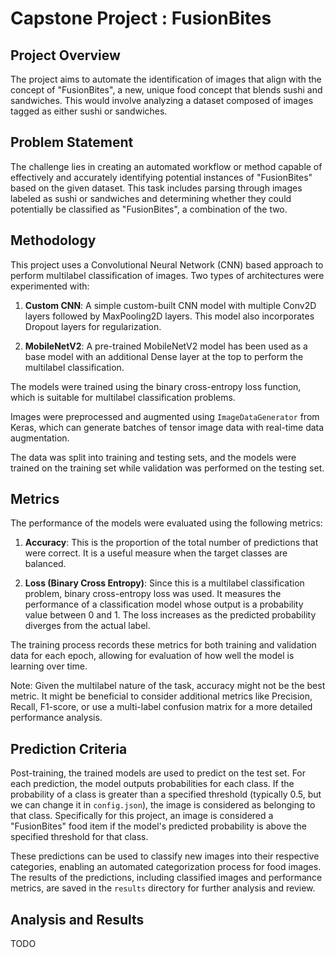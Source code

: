 # Capstone Project : FusionBites

## Project Overview

The project aims to automate the identification of images that align with the concept of "FusionBites", a new, unique food concept that blends sushi and sandwiches. This would involve analyzing a dataset composed of images tagged as either sushi or sandwiches.

## Problem Statement

The challenge lies in creating an automated workflow or method capable of effectively and accurately identifying potential instances of "FusionBites" based on the given dataset. This task includes parsing through images labeled as sushi or sandwiches and determining whether they could potentially be classified as "FusionBites", a combination of the two.

## Methodology

This project uses a Convolutional Neural Network (CNN) based approach to perform multilabel classification of images. Two types of architectures were experimented with:

1. **Custom CNN**: A simple custom-built CNN model with multiple Conv2D layers followed by MaxPooling2D layers. This model also incorporates Dropout layers for regularization.

2. **MobileNetV2**: A pre-trained MobileNetV2 model has been used as a base model with an additional Dense layer at the top to perform the multilabel classification.

The models were trained using the binary cross-entropy loss function, which is suitable for multilabel classification problems.

Images were preprocessed and augmented using `ImageDataGenerator` from Keras, which can generate batches of tensor image data with real-time data augmentation.

The data was split into training and testing sets, and the models were trained on the training set while validation was performed on the testing set.

## Metrics

The performance of the models were evaluated using the following metrics:

1. **Accuracy**: This is the proportion of the total number of predictions that were correct. It is a useful measure when the target classes are balanced.

2. **Loss (Binary Cross Entropy)**: Since this is a multilabel classification problem, binary cross-entropy loss was used. It measures the performance of a classification model whose output is a probability value between 0 and 1. The loss increases as the predicted probability diverges from the actual label.

The training process records these metrics for both training and validation data for each epoch, allowing for evaluation of how well the model is learning over time.

Note: Given the multilabel nature of the task, accuracy might not be the best metric. It might be beneficial to consider additional metrics like Precision, Recall, F1-score, or use a multi-label confusion matrix for a more detailed performance analysis.

## Prediction Criteria

Post-training, the trained models are used to predict on the test set. For each prediction, the model outputs probabilities for each class. If the probability of a class is greater than a specified threshold (typically 0.5, but we can change it in `config.json`), the image is considered as belonging to that class. Specifically for this project, an image is considered a "FusionBites" food item if the model's predicted probability is above the specified threshold for that class.

These predictions can be used to classify new images into their respective categories, enabling an automated categorization process for food images. The results of the predictions, including classified images and performance metrics, are saved in the `results` directory for further analysis and review.

## Analysis and Results

TODO
